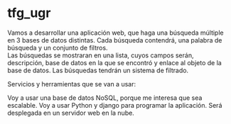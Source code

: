 # tfg_ugr
Vamos a desarrollar una aplicación web, que haga una búsqueda múltiple en 3 bases de datos distintas.
Cada búsqueda contendrá, una palabra de búsqueda y un conjunto de filtros.  
Las búsquedas se mostraran en una lista, cuyos campos serán, descripción, base de datos en la que se encontró y enlace al objeto de la base de datos. Las búsquedas tendrán un sistema de filtrado.  

Servicios y herramientas que se van a usar:

Voy a usar una base de datos NoSQL, porque me interesa que sea escalable.
Voy a usar Python y django para programar la aplicación.
Será desplegada en un servidor web en la nube.
